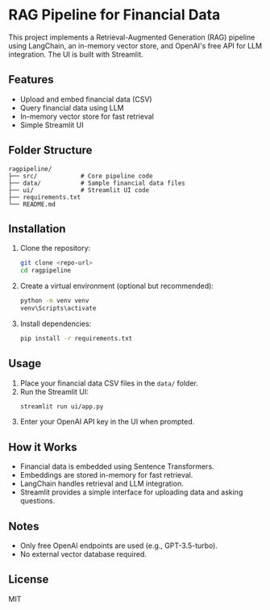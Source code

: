 # RAG Pipeline for Financial Data

This project implements a Retrieval-Augmented Generation (RAG) pipeline using LangChain, an in-memory vector store, and OpenAI's free API for LLM integration. The UI is built with Streamlit.

## Features
- Upload and embed financial data (CSV)
- Query financial data using LLM
- In-memory vector store for fast retrieval
- Simple Streamlit UI

## Folder Structure
```
ragpipeline/
├── src/            # Core pipeline code
├── data/           # Sample financial data files
├── ui/             # Streamlit UI code
├── requirements.txt
└── README.md
```

## Installation
1. Clone the repository:
   ```sh
   git clone <repo-url>
   cd ragpipeline
   ```
2. Create a virtual environment (optional but recommended):
   ```sh
   python -m venv venv
   venv\Scripts\activate
   ```
3. Install dependencies:
   ```sh
   pip install -r requirements.txt
   ```

## Usage
1. Place your financial data CSV files in the `data/` folder.
2. Run the Streamlit UI:
   ```sh
   streamlit run ui/app.py
   ```
3. Enter your OpenAI API key in the UI when prompted.

## How it Works
- Financial data is embedded using Sentence Transformers.
- Embeddings are stored in-memory for fast retrieval.
- LangChain handles retrieval and LLM integration.
- Streamlit provides a simple interface for uploading data and asking questions.

## Notes
- Only free OpenAI endpoints are used (e.g., GPT-3.5-turbo).
- No external vector database required.

## License
MIT
